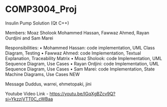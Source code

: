 # COMP3004_Proj
Insulin Pump Solution (Qt C++) 

Members: 
Moaz Sholook 
Mohammed Hassan,
Fawwaz Ahmed,
Rayan Ourdjini and
Sam Marei

Responsibilities:
• Mohammed Hassan:  code implementation, UML Class Diagram, Testing
• Fawwaz Ahmed: code Implementation, Textual Explanation, Traceability Matrix
• Moaz Sholook: code Implementation, UML Sequence Diagram, Use Cases
• Rayan Ordjini: code Implementation, UML Sequence Diagram, Use Cases
• Sam Marei: code Implementation, State Machine Diagrams, Use Cases
NEW


Message Duddus, warrei, ehmetopaki, jini


Youtube Video Link - https://youtu.be/IGqXgBZcv9Q?si=YkzzjVTT0C_cWBaa